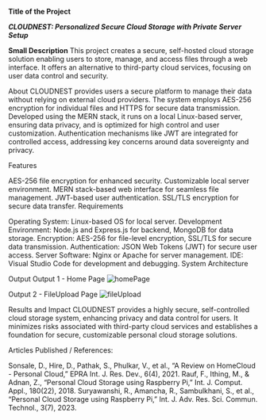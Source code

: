 **Title of the Project**

***CLOUDNEST: Personalized Secure Cloud Storage with Private Server Setup***

****Small Description****
This project creates a secure, self-hosted cloud storage solution enabling users to store, manage, and access files through a web interface. It offers an alternative to third-party cloud services, focusing on user data control and security.

About
CLOUDNEST provides users a secure platform to manage their data without relying on external cloud providers. The system employs AES-256 encryption for individual files and HTTPS for secure data transmission. Developed using the MERN stack, it runs on a local Linux-based server, ensuring data privacy, and is optimized for high control and user customization. Authentication mechanisms like JWT are integrated for controlled access, addressing key concerns around data sovereignty and privacy.

Features

AES-256 file encryption for enhanced security.
Customizable local server environment.
MERN stack-based web interface for seamless file management.
JWT-based user authentication.
SSL/TLS encryption for secure data transfer.
Requirements

Operating System: Linux-based OS for local server.
Development Environment: Node.js and Express.js for backend, MongoDB for data storage.
Encryption: AES-256 for file-level encryption, SSL/TLS for secure data transmission.
Authentication: JSON Web Tokens (JWT) for secure user access.
Server Software: Nginx or Apache for server management.
IDE: Visual Studio Code for development and debugging.
System Architecture


Output
Output 1 - Home Page
![homePage](https://github.com/user-attachments/assets/b276be70-c388-4d38-8458-a21d2a134374)


Output 2 - FileUpload Page
![fileUpload](https://github.com/user-attachments/assets/30ae9ee6-0456-45be-b48e-2540503f1db5)



Results and Impact
CLOUDNEST provides a highly secure, self-controlled cloud storage system, enhancing privacy and data control for users. It minimizes risks associated with third-party cloud services and establishes a foundation for secure, customizable personal cloud storage solutions.

Articles Published / References:

Sonsale, D., Hire, D., Pathak, S., Phulkar, V., et al., “A Review on HomeCloud - Personal Cloud,” EPRA Int. J. Res. Dev., 6(4), 2021.
Rauf, F., Ithing, M., & Adnan, Z., “Personal Cloud Storage using Raspberry Pi,” Int. J. Comput. Appl., 180(22), 2018.
Suryawanshi, R., Amancha, R., Sambulkhani, S., et al., “Personal Cloud Storage using Raspberry Pi,” Int. J. Adv. Res. Sci. Commun. Technol., 3(7), 2023.
